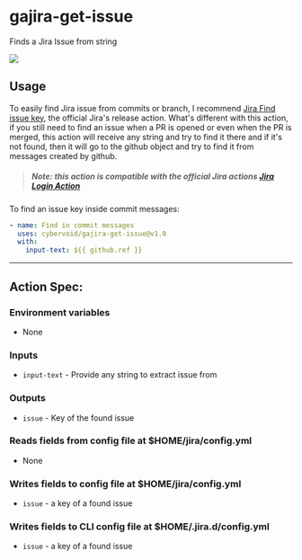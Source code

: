 # gajira-get-issue
Finds a Jira Issue from string

![](https://github.com/cybervoid/gajira-get-issue/workflows/Tests/badge.svg)
## Usage
To easily find Jira issue from commits or branch, I recommend [Jira Find issue key](https://github.com/marketplace/actions/jira-find-issue-key), the official Jira's release action. What's different with this action,
if you still need to find an issue when a PR is opened or even when the PR is merged, this action will receive any string and try to find it there and if it's not found, then it will go to the github object and try to find
it from messages created by github.

> ##### Note: this action is compatible with the official Jira actions [Jira Login Action](https://github.com/marketplace/actions/jira-login)

To find an issue key inside commit messages:
```yaml
- name: Find in commit messages
  uses: cybervoid/gajira-get-issue@v1.0
  with:
    input-text: ${{ github.ref }}
```

----
## Action Spec:

### Environment variables
- None

### Inputs
- `input-text` - Provide any string to extract issue from

### Outputs
- `issue` - Key of the found issue

### Reads fields from config file at $HOME/jira/config.yml
- None

### Writes fields to config file at $HOME/jira/config.yml
- `issue` - a key of a found issue

### Writes fields to CLI config file at $HOME/.jira.d/config.yml
- `issue` - a key of a found issue